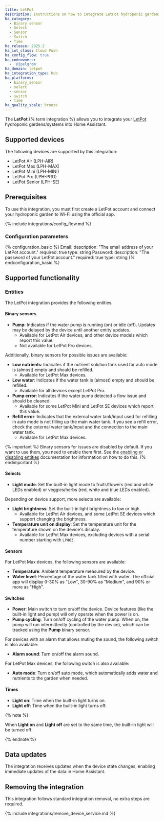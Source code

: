```yaml
---
title: LetPot
description: Instructions on how to integrate LetPot hydroponic gardens into Home Assistant.
ha_category:
  - Binary sensor
  - Select
  - Sensor
  - Switch
  - Time
ha_release: 2025.2
ha_iot_class: Cloud Push
ha_config_flow: true
ha_codeowners:
  - '@jpelgrom'
ha_domain: letpot
ha_integration_type: hub
ha_platforms:
  - binary_sensor
  - select
  - sensor
  - switch
  - time
ha_quality_scale: bronze
---
```


The **LetPot** {% term integration %} allows you to integrate your [LetPot](https://letpot.com/) hydroponic gardens/systems into Home Assistant.

## Supported devices

The following devices are supported by this integration:

- LetPot Air (LPH-AIR)
- LetPot Max (LPH-MAX)
- LetPot Mini (LPH-MINI)
- LetPot Pro (LPH-PRO)
- LetPot Senior (LPH-SE)

## Prerequisites

To use this integration, you must first create a LetPot account and connect your hydroponic garden to Wi-Fi using the official app.

{% include integrations/config_flow.md %}

### Configuration parameters

{% configuration_basic %}
Email:
    description: "The email address of your LetPot account."
    required: true
    type: string
Password:
    description: "The password of your LetPot account."
    required: true
    type: string
{% endconfiguration_basic %}

## Supported functionality

### Entities

The LetPot integration provides the following entities.

#### Binary sensors

- **Pump**: Indicates if the water pump is running (on) or idle (off). Updates may be delayed by the device until another entity updates.
  - Available for LetPot Air devices, and other device models which report this value.
  - Not available for LetPot Pro devices.

Additionally, binary sensors for possible issues are available:

- **Low nutrients**: Indicates if the nutrient solution tank used for auto mode is (almost) empty and should be refilled.
  - Available for LetPot Max devices.
- **Low water**: Indicates if the water tank is (almost) empty and should be refilled.
  - Available for all devices except LetPot Pro.
- **Pump error**: Indicates if the water pump detected a flow issue and should be cleaned.
  - Available for some LetPot Mini and LetPot SE devices which report this value.
- **Refill error**: Indicates that the external water tank/input used for refilling in auto mode is not filling up the main water tank. If you see a refill error, check the external water tank/input and the connection to the main water tank.
  - Available for LetPot Max devices.

{% important %}
Binary sensors for issues are disabled by default. If you want to use them, you need to enable them first. See the [enabling or disabling entities](/common-tasks/general/#enabling-or-disabling-entities) documentation for information on how to do this.
{% endimportant %}

#### Selects

- **Light mode**: Set the built-in light mode to fruits/flowers (red and white LEDs enabled) or veggies/herbs (red, white and blue LEDs enabled).

Depending on device support, more selects are available:

- **Light brightness**: Set the built-in light brightness to low or high.
  - Available for LetPot Air devices, and some LetPot SE devices which support changing the brightness.
- **Temperature unit on display**: Set the temperature unit for the temperature shown on the device's display.
  - Available for LetPot Max devices, excluding devices with a serial number starting with `LPH63`.

#### Sensors

For LetPot Max devices, the following sensors are available:

- **Temperature**: Ambient temperature measured by the device.
- **Water level**: Percentage of the water tank filled with water. The official app will display 0-30% as "Low", 30-90% as "Medium", and 90% or more as "High".

#### Switches

- **Power**: Main switch to turn on/off the device. Device features (like the built-in light and pump) will only operate when the power is on.
- **Pump cycling**: Turn on/off cycling of the water pump. When on, the pump will run intermittently (controlled by the device), which can be tracked using the **Pump** binary sensor.

For devices with an alarm that allows muting the sound, the following switch is also available:

- **Alarm sound**: Turn on/off the alarm sound.

For LetPot Max devices, the following switch is also available:

- **Auto mode**: Turn on/off auto mode, which automatically adds water and nutrients to the garden when needed.

#### Times

- **Light on**: Time when the built-in light turns on.
- **Light off**: Time when the built-in light turns off.

{% note %}

When **Light on** and **Light off** are set to the same time, the built-in light will be turned off.

{% endnote %}

## Data updates

The integration receives updates when the device state changes, enabling immediate updates of the data in Home Assistant.

## Removing the integration

This integration follows standard integration removal, no extra steps are required.

{% include integrations/remove_device_service.md %}

